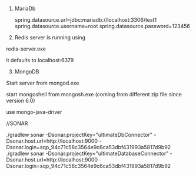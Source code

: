 1. MariaDb

   spring.datasource.url=jdbc:mariadb://localhost:3306/test1
   spring.datasource.username=root
   spring.datasource.password=123456


2. Redis server is running using 

redis-server.exe

it defaults to localhost:6379


3. MongoDB 

Start server from mongod.exe

start mongoshell from mongosh.exe (coming from different zip file since version 6.0)

use mongo-java-driver



//SONAR

./gradlew sonar -Dsonar.projectKey="ultimateDbConnector"  -Dsonar.host.url=http://localhost:9000  -Dsonar.login=sqp_94c71c58c3564e9c6ca53dbf431993a5817d9b92
./gradlew sonar -Dsonar.projectKey="ultimateDatabaseConnector"  -Dsonar.host.url=http://localhost:9000  -Dsonar.login=sqp_94c71c58c3564e9c6ca53dbf431993a5817d9b92
